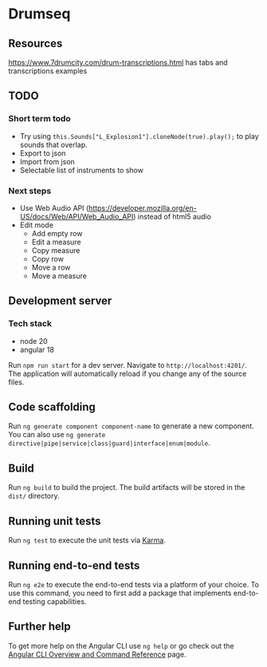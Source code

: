 # Drumseq

## Resources
https://www.7drumcity.com/drum-transcriptions.html has tabs and transcriptions examples

## TODO
### Short term todo
- Try using `this.Sounds["L_Explosion1"].cloneNode(true).play();` to play sounds that overlap.
- Export to json
- Import from json
- Selectable list of instruments to show
### Next steps
- Use Web Audio API (https://developer.mozilla.org/en-US/docs/Web/API/Web_Audio_API) instead of html5 audio
- Edit mode
  - Add empty row
  - Edit a measure
  - Copy measure
  - Copy row
  - Move a row
  - Move a measure

## Development server

### Tech stack
- node 20
- angular 18

Run `npm run start` for a dev server. Navigate to `http://localhost:4201/`. The application will automatically reload if you change any of the source files.

## Code scaffolding

Run `ng generate component component-name` to generate a new component. You can also use `ng generate directive|pipe|service|class|guard|interface|enum|module`.

## Build

Run `ng build` to build the project. The build artifacts will be stored in the `dist/` directory.

## Running unit tests

Run `ng test` to execute the unit tests via [Karma](https://karma-runner.github.io).

## Running end-to-end tests

Run `ng e2e` to execute the end-to-end tests via a platform of your choice. To use this command, you need to first add a package that implements end-to-end testing capabilities.

## Further help

To get more help on the Angular CLI use `ng help` or go check out the [Angular CLI Overview and Command Reference](https://angular.dev/tools/cli) page.
